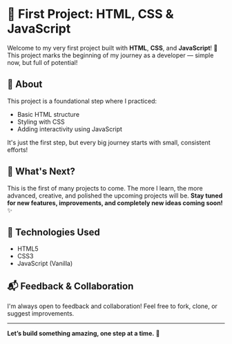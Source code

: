 # 🎉 First Project: HTML, CSS & JavaScript

Welcome to my very first project built with **HTML**, **CSS**, and **JavaScript**! 🚀  
This project marks the beginning of my journey as a developer — simple now, but full of potential!

## 📄 About

This project is a foundational step where I practiced:
- Basic HTML structure
- Styling with CSS
- Adding interactivity using JavaScript

It's just the first step, but every big journey starts with small, consistent efforts!

## 🌱 What's Next?

This is the first of many projects to come. The more I learn, the more advanced, creative, and polished the upcoming projects will be. **Stay tuned for new features, improvements, and completely new ideas coming soon!** ✨

## 🚀 Technologies Used
- HTML5
- CSS3
- JavaScript (Vanilla)

## 📬 Feedback & Collaboration

I'm always open to feedback and collaboration! Feel free to fork, clone, or suggest improvements.

---

**Let’s build something amazing, one step at a time.** 💪

